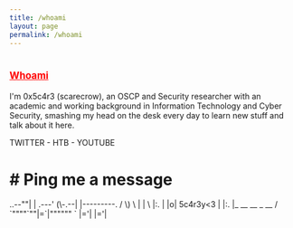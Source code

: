 ```yaml
---
title: /whoami
layout: page
permalink: /whoami
---
```

# <span style="color:red;font-size:17px;"><ins><b>Whoami</b></ins></span>

I'm 0x5c4r3 (scarecrow), an OSCP and Security researcher with an academic and working background in Information Technology and Cyber Security, smashing my head on the desk every day to learn new stuff and talk about it here.
<br/>
<center style="display:inline;"> <span>TWITTER - </span><span>HTB</span><span> - YOUTUBE</span></center>

<script style="display:inline;" src="https://www.hackthebox.eu/badge/144238"></script>


<h1><b># Ping me a message</b></h1>
<p>  
                     ..--""|
                     | .---'
               (\-.--| |---------.
              / \) \ | |          \
              |:.  | |o| 5c4r3y<3  |
              |:.  |_ __  __ _  __ /
              `""""`""|=`|""""""  `
                      |='|
                      |='|
</p>
<br/>
